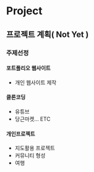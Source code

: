 # Project
## 프로젝트 계획( Not Yet )
### 주제선정
#### 포트폴리오 웹사이트
+ 개인 웹사이트 제작
#### 클론코딩
+ 유튜브
+ 당근마켓... ETC
#### 개인프로젝트
+ 지도활용 프로젝트
+ 커뮤니티 형성
+ 여행
